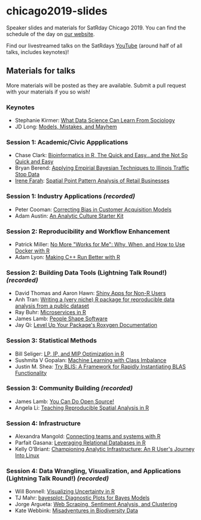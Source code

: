 # chicago2019-slides
Speaker slides and materials for SatRday Chicago 2019. You can find the schedule of the day on [our website](https://chicago2019.satrdays.org).

Find our livestreamed talks on the SatRdays [YouTube](https://www.youtube.com/watch?v=quFhQvizBE8) (around half of all talks, includes keynotes)!

## Materials for talks

More materials will be posted as they are available. Submit a pull request with your materials if you so wish!

### Keynotes
- Stephanie Kirmer: [What Data Science Can Learn From Sociology](https://github.com/skirmer/satRdays_chicago_2019)
- JD Long: [Models, Mistakes, and Mayhem](https://docs.google.com/presentation/d/1ywSgScfiCVuNPJo-7hzd4assvvUXIbbN6Dq_QC8cK0Q/edit)

### Session 1: Academic/Civic Appplications 
- Chase Clark: [Bioinformatics in R, The Quick and Easy...and the Not So Quick and Easy](https://github.com/chasemc/presentations/tree/master/Chicago_SatRDays)
- Bryan Berend: [Applying Empirial Bayesian Techniques to Illinois Traffic Stop Data](01_Berend_ITS_Empirical_Bayes.pdf)
- [Irene Farah](https://github.com/ifarah): [Spatial Point Pattern Analysis of Retail Businesses](https://github.com/satRdays/chicago2019-slides/blob/master/01_Farah_spatial_point_pattern.pdf)

### Session 1: Industry Applications *(recorded)*
- Peter Cooman: [Correcting Bias in Customer Acquisition Models](https://docs.google.com/presentation/d/1CoRP7F4rMGd5j7D56_kvQdZYyG0MUueV-_sKRCbuT8c)
- Adam Austin: [An Analytic Culture Starter Kit](01_analytic-culture-starter-kit-allstate-sharing.pdf)

### Session 2: Reproducibility and Workflow Enhancement
- Patrick Miller: [No More "Works for Me": Why, When, and How to Use Docker with R](02_patrick-miller-r-docker.pdf)
- Adam Lyon: [Making C++ Run Better with R](https://github.com/lyon-fnal/analyzeGPerfTools/blob/master/Lyon_making_cpp_better_sm.pdf)

### Session 2: Building Data Tools (Lightning Talk Round!) *(recorded)*
- David Thomas and Aaron Hawn: [Shiny Apps for Non-R Users](https://github.com/satRdays/chicago2019-slides/blob/master/02_Thomas_Hawn_Assessment_Analyzer_R.pdf)
- Anh Tran: [Writing a (very niche) R package for reproducible data analysis from a public dataset](https://github.com/satRdays/chicago2019-slides/blob/master/02_Tran_Writing_R_package_for_a_niche_EDA.pdf)
- Ray Buhr: [Microservices in R](https://raybuhr.github.io/talks/microservices-in-r-lt/microservices-in-r-lt.html)
- James Lamb: [People Shape Software](https://github.com/jameslamb/talks/tree/master/people-shape-software)
- Jay Qi: [Level Up Your Package's Roxygen Documentation](https://github.com/jayqi/satRday-roxygen-talk)

### Session 3: Statistical Methods 
- Bill Seliger: [LP, IP, and MIP Optimization in R](https://github.com/BillSeliger/SatRdayOptimization)
- Sushmita V Gopalan: [Machine Learning with Class Imbalance](https://github.com/sushmitavgopalan16/talks/blob/master/satRdays%20(2).pptx)
- Justin M. Shea: [Try BLIS: A Framework for Rapidly Instantiating BLAS Functionality ](https://github.com/JustinMShea/Try-BLIS)

### Session 3: Community Building *(recorded)*
- James Lamb: [You Can Do Open Source!](https://github.com/jameslamb/talks/tree/master/you-can-do-open-source)
- Angela Li: [Teaching Reproducible Spatial Analysis in R](https://docs.google.com/presentation/d/14HtS-1c3A0GBIVvfrYkOrARwlJIqo2rkOAb2Du81eTw/edit)

### Session 4: Infrastructure
- Alexandra Mangold: [Connecting teams and systems with R](04_Mangold_Connecting_teams_and_systems_with_R.pdf)
- Parfait Gasana: [Leveraging Relational Databases in R](https://raw.githack.com/ParfaitG/WORKSHOPS/master/SatRday/Leverage_Databases_in_R.html)
- Kelly O'Briant: [Championing Analytic Infrastructure: An R User's Journey Into Linux](https://speakerdeck.com/kellobri/championing-analytic-infrastructure)

### Session 4: Data Wrangling, Visualization, and Applications (Lightning Talk Round!) *(recorded)*
- Will Bonnell: [Visualizing Uncertainty in R](https://willdebras.github.io/sartrday2019/)
- TJ Mahr: [bayesplot: Diagnostic Plots for Bayes Models](https://www.tjmahr.com/bayesplot-satrdays-2019)
- Jorge Argueta: [Web Scraping, Sentiment Analysis, and Clustering](04_Jorge_Argueta_web_scraping_sentiment_analysis_clustering.pdf)
- Kate Webbink: [Misadventures in Biodiversity Data](04_Webbink_MisadventuresBiodiversityData.pdf)
